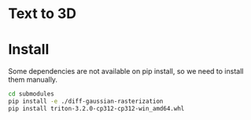 # Text to 3D

# Install

Some dependencies are not available on pip install, so we need to install them manually.
```bash
cd submodules  
pip install -e ./diff-gaussian-rasterization  
pip install triton-3.2.0-cp312-cp312-win_amd64.whl  
```
 
